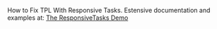 How to Fix TPL With Responsive Tasks.  Estensive documentation and examples at: [The ResponsiveTasks Demo](https://github.com/marcusts/Com.MarcusTS.ResponsiveTasksDemo/edit/main/README.md)
